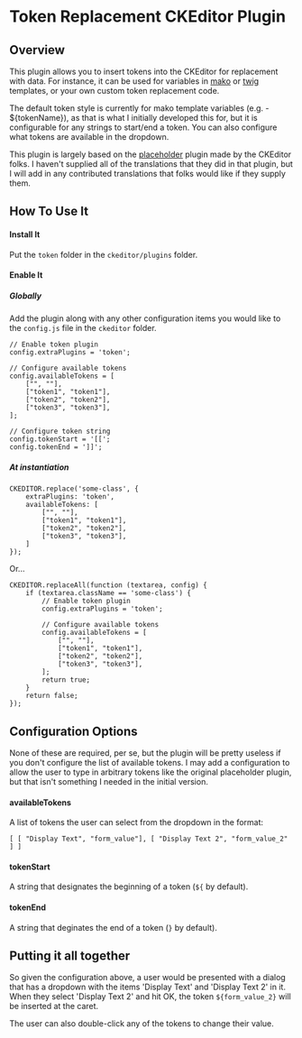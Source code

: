 Token Replacement CKEditor Plugin
=================================

Overview
--------

This plugin allows you to insert tokens into the CKEditor for replacement with data. For instance, it can be used for variables in [mako](http://www.makotemplates.org) or [twig](http://twig.sensiolabs.org) templates, or your own custom token replacement code.

The default token style is currently for mako template variables (e.g. - ${tokenName}), as that is what I initially developed this for, but it is configurable for any strings to start/end a token. You can also configure what tokens are available in the dropdown.

This plugin is largely based on the [placeholder](http://ckeditor.com/addon/placeholder) plugin made by the CKEditor folks. I haven't supplied all of the translations that they did in that plugin, but I will add in any contributed translations that folks would like if they supply them.

How To Use It
-------------

#### Install It
Put the `token` folder in the `ckeditor/plugins` folder.

#### Enable It

##### Globally

Add the plugin along with any other configuration items you would like to the `config.js` file in the `ckeditor` folder.

```
// Enable token plugin
config.extraPlugins = 'token';

// Configure available tokens
config.availableTokens = [
	["", ""],
	["token1", "token1"],
	["token2", "token2"],
	["token3", "token3"],
];

// Configure token string
config.tokenStart = '[[';
config.tokenEnd = ']]';
```

##### At instantiation

```
CKEDITOR.replace('some-class', {
	extraPlugins: 'token',
	availableTokens: [
		["", ""],
		["token1", "token1"],
		["token2", "token2"],
		["token3", "token3"],
	]
});
```

Or...

```
CKEDITOR.replaceAll(function (textarea, config) {
	if (textarea.className == 'some-class') {
		// Enable token plugin
		config.extraPlugins = 'token';

		// Configure available tokens
		config.availableTokens = [
			["", ""],
			["token1", "token1"],
			["token2", "token2"],
			["token3", "token3"],
		];
		return true;
	}
	return false;
});
```

Configuration Options
---------------------

None of these are required, per se, but the plugin will be pretty useless if you don't configure the list of available tokens. I may add a configuration to allow the user to type in arbitrary tokens like the original placeholder plugin, but that isn't something I needed in the initial version.

#### availableTokens

A list of tokens the user can select from the dropdown in the format:

```
[ [ "Display Text", "form_value"], [ "Display Text 2", "form_value_2" ] ]
```

#### tokenStart

A string that designates the beginning of a token (`${` by default).

#### tokenEnd

A string that deginates the end of a token (`}` by default).

Putting it all together
-----------------------

So given the configuration above, a user would be presented with a dialog that has a dropdown with the items 'Display Text' and 'Display Text 2' in it. When they select 'Display Text 2' and hit OK, the token `${form_value_2}` will be inserted at the caret.

The user can also double-click any of the tokens to change their value.